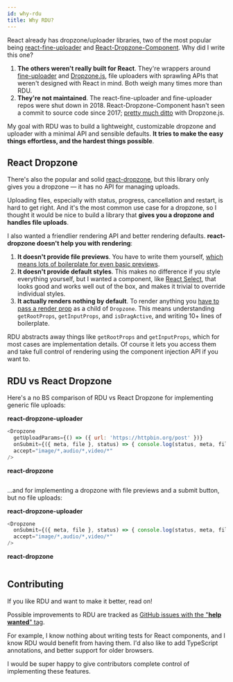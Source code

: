 ```yaml
---
id: why-rdu
title: Why RDU?
---
```



React already has dropzone/uploader libraries, two of the most popular being [react-fine-uploader](https://github.com/FineUploader/react-fine-uploader) and [React-Dropzone-Component](https://github.com/felixrieseberg/React-Dropzone-Component). Why did I write this one?

1. __The others weren't really built for React__. They're wrappers around [fine-uploader](https://fineuploader.com/) and [Dropzone.js](https://www.dropzonejs.com/), file uploaders with sprawling APIs that weren't designed with React in mind. Both weigh many times more than RDU.
2. __They're not maintained__. The react-fine-uploader and fine-uploader repos were shut down in 2018. React-Dropzone-Component hasn't seen a commit to source code since 2017; [pretty much ditto](https://gitlab.com/meno/dropzone/issues/74) with Dropzone.js.

My goal with RDU was to build a lightweight, customizable dropzone and uploader with a minimal API and sensible defaults. __It tries to make the easy things effortless, and the hardest things possible__.


## React Dropzone
There's also the popular and solid [react-dropzone](https://react-dropzone.netlify.com/), but this library only gives you a dropzone — it has no API for managing uploads.

Uploading files, especially with status, progress, cancellation and restart, is hard to get right. And it's the most common use case for a dropzone, so I thought it would be nice to build a library that __gives you a dropzone and handles file uploads__.

I also wanted a friendlier rendering API and better rendering defaults. __react-dropzone doesn't help you with rendering__:

1. __It doesn't provide file previews__. You have to write them yourself, [which means lots of boilerplate for even basic previews](https://react-dropzone.netlify.com/#previews).
2. __It doesn't provide default styles__. This makes no difference if you style everything yourself, but I wanted a component, like [React Select](https://react-select.com/styles), that looks good and works well out of the box, and makes it trivial to override individual styles.
3. __It actually renders nothing by default__. To render anything you [have to pass a render prop](https://react-dropzone.netlify.com/) as a child of `Dropzone`. This means understanding `getRootProps`, `getInputProps`, and `isDragActive`, and writing 10+ lines of boilerplate.

RDU abstracts away things like `getRootProps` and `getInputProps`, which for most cases are implementation details. Of course it lets you access them and take full control of rendering using the component injection API if you want to.


## RDU vs React Dropzone
Here's a no BS comparison of RDU vs React Dropzone for implementing generic file uploads:

__react-dropzone-uploader__

~~~js
<Dropzone
  getUploadParams={() => ({ url: 'https://httpbin.org/post' })}
  onSubmit={({ meta, file }, status) => { console.log(status, meta, file) }}
  accept="image/*,audio/*,video/*"
/>
~~~

__react-dropzone__

~~~js
~~~

...and for implementing a dropzone with file previews and a submit button, but no file uploads:

__react-dropzone-uploader__

~~~js
<Dropzone
  onSubmit={({ meta, file }, status) => { console.log(status, meta, file) }}
  accept="image/*,audio/*,video/*"
/>
~~~

__react-dropzone__

~~~js
~~~


## Contributing
If you like RDU and want to make it better, read on!

Possible improvements to RDU are tracked as [GitHub issues with the "__help wanted__" tag](https://github.com/fortana-co/react-dropzone-uploader/labels/help%20wanted).

For example, I know nothing about writing tests for React components, and I know RDU would benefit from having them. I'd also like to add TypeScript annotations, and better support for older browsers.

I would be super happy to give contributors complete control of implementing these features.
